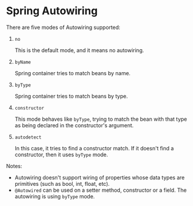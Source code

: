 # Spring Autowiring

There are five modes of Autowiring supported:

1. `no`
    
    This is the default mode, and it means no autowiring.

2. `byName`

   Spring container tries to match beans by name.

3. `byType`

   Spring container tries to match beans by type.
4. `constructor`


   This mode behaves like `byType`, trying to match the bean with that type as being declared in the constructor's argument.

5. `autodetect`

   In this case, it tries to find a constructor match. If it doesn't find a constructor, then it uses `byType` mode.

Notes:
- Autowiring doesn't support wiring of properties whose data types are primitives (such as bool, int, float, etc).
- `@Autowired` can be used on a setter method, constructor or a field. The autowiring is using `byType` mode.

